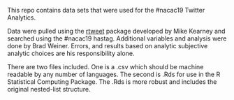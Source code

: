 This repo contains data sets that were used for the #nacac19 Twitter Analytics. 

Data were pulled using the [rtweet](https://rtweet.info/) package developed by Mike Kearney and searched using the #nacac19 hastag. Additional variables and analysis were done by Brad Weiner. Errors, and results based on analytic subjective analytic choices are his responsibility alone.

There are two files included. One is a .csv which should be machine readable by any number of languages. The second is .Rds for use in the R Statistical Computing Package. The .Rds is more robust and includes the original nested-list structure.

